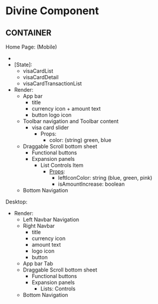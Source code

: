 # Divine Component

## CONTAINER
Home Page: (Mobile)
- [Props]: N/A
- [State]: 
  - visaCardList
  - visaCardDetail
  - visaCardTransactionList
- Render:
  - App bar
    - title
    - currency icon + amount text
    - button logo icon
  - Toolbar navigation and Toolbar content
    - visa card slider
      - Props: 
        - color: (string) green, blue
  - Draggable Scroll bottom sheet
    - Functional buttons
    - Expansion panels
      - List Controls Item
        - [Props]:
          - leftIconColor: string (blue, green, pink)
          - isAmountIncrease: boolean
  - Bottom Navigation

Desktop:
- Render:
  - Left Navbar Navigation
  - Right Navbar
    - title
    - currency icon
    - amount text
    - logo icon
    - button
  - App bar Tab
  - Draggable Scroll bottom sheet
    - Functional buttons
    - Expansion panels
      - Lists: Controls
  - Bottom Navigation